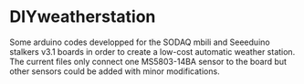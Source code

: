 # DIYweatherstation

Some arduino codes developped for the SODAQ mbili and Seeeduino stalkers v3.1 boards in order to create a low-cost automatic weather station. The current files only connect one MS5803-14BA sensor to the board but other sensors could be added with minor modifications.
